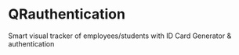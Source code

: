 # QRauthentication
Smart visual tracker of employees/students with ID Card Generator &amp; authentication
